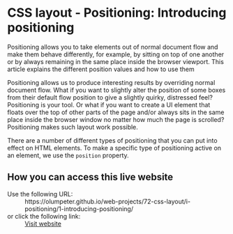 # CSS layout - Positioning: Introducing positioning

Positioning allows you to take elements out of normal document flow and make 
them behave differently, for example, by sitting on top of one another or by 
always remaining in the same place inside the browser viewport. This article 
explains the different position values and how to use them

Positioning allows us to produce interesting results by overriding normal 
document flow. What if you want to slightly alter the position of some boxes 
from their default flow position to give a slightly quirky, distressed feel? 
Positioning is your tool. Or what if you want to create a UI element that 
floats over the top of other parts of the page and/or always sits in the same 
place inside the browser window no matter how much the page is scrolled? 
Positioning makes such layout work possible.

There are a number of different types of positioning that you can put into 
effect on HTML elements. To make a specific type of positioning active on an 
element, we use the `position` property.

## How you can access this live website

<dl>
  Use the following URL:
  <dd>
    https://olumpeter.github.io/web-projects/72-css-layout/i-positioning/1-introducing-positioning/
  </dd>
  or click the following link:
  <dd>
    <a href="https://olumpeter.github.io/web-projects/72-css-layout/i-positioning/1-introducing-positioning/">Visit website</a>
  </dd>
</dl>

